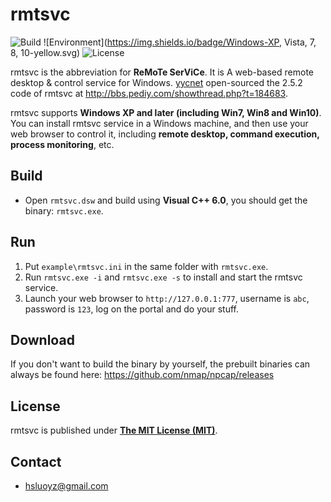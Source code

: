 rmtsvc
==========
![Build](https://img.shields.io/badge/build-passing-brightgreen.svg)
![Environment](https://img.shields.io/badge/Windows-XP, Vista, 7, 8, 10-yellow.svg)
![License](https://img.shields.io/github/license/hsluoyz/rmtsvc.svg)

rmtsvc is the abbreviation for **ReMoTe SerViCe**. It is A web-based remote desktop &amp; control service for Windows. [yycnet](http://bbs.pediy.com/member.php?u=106711) open-sourced the 2.5.2 code of rmtsvc at http://bbs.pediy.com/showthread.php?t=184683.

rmtsvc supports **Windows XP and later (including Win7, Win8 and Win10)**. You can install rmtsvc service in a Windows machine, and then use your web browser to control it, including **remote desktop, command execution, process monitoring**, etc. 

## Build

* Open `rmtsvc.dsw` and build using **Visual C++ 6.0**, you should get the binary: `rmtsvc.exe`.

## Run

1. Put `example\rmtsvc.ini` in the same folder with `rmtsvc.exe`.
2. Run `rmtsvc.exe -i` and `rmtsvc.exe -s` to install and start the rmtsvc service.
3. Launch your web browser to `http://127.0.0.1:777`, username is `abc`, password is `123`, log on the portal and do your stuff.

## Download

If you don't want to build the binary by yourself, the prebuilt binaries can always be found here:
https://github.com/nmap/npcap/releases

## License

rmtsvc is published under [**The MIT License (MIT)**](http://opensource.org/licenses/MIT).

## Contact

* hsluoyz@gmail.com
